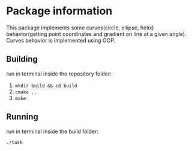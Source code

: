 # Package information

This package implements some curves(circle, ellipse, helix) behavior(getting point coordinates and gradient on line at a given angle). Curves behavior is implemented using OOP. 


## Building

run in terminal inside the repository folder:

1. `mkdir build && cd build`
2. `cmake ..`
3. `make`

## Running
run in terminal inside the build folder:

`./task`